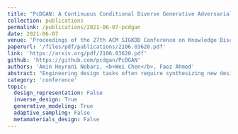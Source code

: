 ```yaml
---
title: "PcDGAN: A Continuous Conditional Diverse Generative Adversarial Network For Inverse Design"
collection: publications
permalink: /publications/2021-06-07-pcdgan
date: 2021-06-07
venue: 'Proceedings of the 27th ACM SIGKDD Conference on Knowledge Discovery and Data Mining (KDD ’21)'
paperurl: '/files/pdf/publications/2106.03620.pdf'
link: 'https://arxiv.org/pdf/2106.03620.pdf'
github: 'https://github.com/pcdgan/PcDGAN'
authors: 'Amin Heyrani Nobari, <b>Wei Chen</b>, Faez Ahmed'
abstract: "Engineering design tasks often require synthesizing new designs that meet desired performance requirements. The conventional design process, which requires iterative optimization and performance evaluation, is slow and dependent on initial designs. Past work has used conditional generative adversarial networks (cGANs) to enable direct design synthesis for given target performances. However, most existing cGANs are restricted to categorical conditions. Recent work on Continuous conditional GAN (CcGAN) tries to address this problem, but still faces two challenges: 1) it performs poorly on non-uniform performance distributions, and 2) the generated designs may not cover the entire design space. We propose a new model, named Performance Conditioned Diverse Generative Adversarial Network (PcDGAN), which introduces a singular vicinal loss combined with a Determinantal Point Processes (DPP) based loss function to enhance diversity. PcDGAN uses a new self-reinforcing score called the Lambert Log Exponential Transition Score (LLETS) for improved conditioning. Experiments on synthetic problems and a real-world airfoil design problem demonstrate that PcDGAN outperforms state-of-the-art GAN models and improves the conditioning likelihood by 69% in an airfoil generation task and up to 78% in synthetic conditional generation tasks and achieves greater design space coverage. The proposed method enables efficient design synthesis and design space exploration with applications ranging from CAD model generation to metamaterial selection."
category: 'conference'
topic: 
  design_representation: False
  inverse_design: True
  generative_modeling: True
  adaptive_sampling: False
  metamaterials_design: False
---
```

